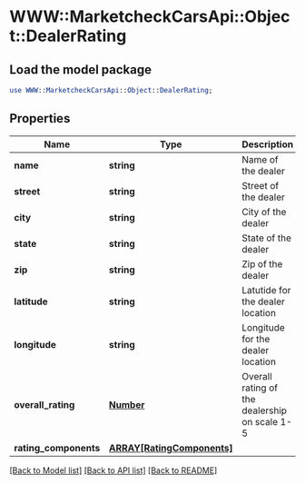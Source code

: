 # WWW::MarketcheckCarsApi::Object::DealerRating

## Load the model package
```perl
use WWW::MarketcheckCarsApi::Object::DealerRating;
```

## Properties
Name | Type | Description | Notes
------------ | ------------- | ------------- | -------------
**name** | **string** | Name of the dealer | [optional] 
**street** | **string** | Street of the dealer | [optional] 
**city** | **string** | City of the dealer | [optional] 
**state** | **string** | State of the dealer | [optional] 
**zip** | **string** | Zip of the dealer | [optional] 
**latitude** | **string** | Latutide for the dealer location | [optional] 
**longitude** | **string** | Longitude for the dealer location | [optional] 
**overall_rating** | [**Number**](Number.md) | Overall rating of the dealership on scale 1-5 | [optional] 
**rating_components** | [**ARRAY[RatingComponents]**](RatingComponents.md) |  | [optional] 

[[Back to Model list]](../README.md#documentation-for-models) [[Back to API list]](../README.md#documentation-for-api-endpoints) [[Back to README]](../README.md)



